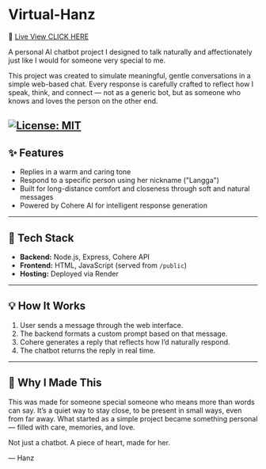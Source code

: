 # Virtual-Hanz

💌 [Live View CLICK HERE](https://mwamwam.github.io/Virtual-Hanz/)




A personal AI chatbot project I designed to talk naturally and affectionately just like I would for someone very special to me.

This project was created to simulate meaningful, gentle conversations in a simple web-based chat. Every response is carefully crafted to reflect how I speak, think, and connect — not as a generic bot, but as someone who knows and loves the person on the other end.


[![License: MIT](https://img.shields.io/badge/License-MIT-yellow.svg)](https://opensource.org/licenses/MIT)
---

## ✨ Features

- Replies in a warm and caring tone
- Respond to a specific person using her nickname ("Langga")
- Built for long-distance comfort and closeness through soft and natural messages
- Powered by Cohere AI for intelligent response generation

---

## 🔧 Tech Stack

- **Backend:** Node.js, Express, Cohere API
- **Frontend:** HTML, JavaScript (served from `/public`)
- **Hosting:** Deployed via Render

---

## 💡 How It Works

1. User sends a message through the web interface.
2. The backend formats a custom prompt based on that message.
3. Cohere generates a reply that reflects how I’d naturally respond.
4. The chatbot returns the reply in real time.

---

## 🩷 Why I Made This

This was made for someone special someone who means more than words can say.
It’s a quiet way to stay close, to be present in small ways, even from far away.
What started as a simple project became something personal — filled with care, memories, and love.

Not just a chatbot. A piece of heart, made for her.

— Hanz
